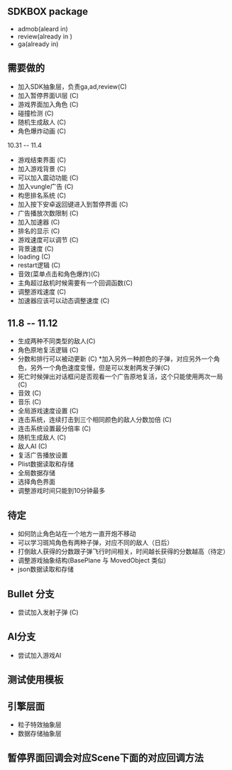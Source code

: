 ## SDKBOX package
* admob(aleard in)
* review(already in )
* ga(already in)


## 需要做的
* 加入SDK抽象层，负责ga,ad,review(C)
* 加入暂停界面UI层 (C)
* 游戏界面加入角色 (C)
* 碰撞检测 (C)
* 随机生成敌人 (C)
* 角色爆炸动画 (C)

10.31 -- 11.4
* 游戏结束界面 (C)
* 加入游戏背景 (C)
* 可以加入震动功能 (C)
* 加入vungle广告 (C)
* 构思排名系统 (C) 
* 加入按下安卓返回键进入到暂停界面 (C)
* 广告播放次数限制 (C)
* 加入加速器 (C)
* 排名的显示 (C)
* 游戏速度可以调节 (C)
* 背景速度 (C)
* loading (C)
* restart逻辑 (C)
* 音效(菜单点击和角色爆炸)(C)
* 主角超过敌机时候需要有一个回调函数(C)
* 调整游戏速度 (C)
* 加速器应该可以动态调整速度 (C)

## 11.8 -- 11.12
* 生成两种不同类型的敌人(C)
* 角色原地复活逻辑 (C)
* 分数和排行可以被动更新 (C)
*加入另外一种颜色的子弹，对应另外一个角色，另外一个角色速度变慢，但是可以发射两发子弹(C)
* 死亡时候弹出对话框问是否观看一个广告原地复活，这个只能使用两次一局(C)
* 音效 (C)
* 音乐 (C)
* 全局游戏速度设置 (C)
* 连击系统，连续打击到三个相同颜色的敌人分数加倍 (C)
* 连击系统设置最分倍率 (C)
* 随机生成敌人 (C)
* 敌人AI (C)
* 复活广告播放设置 
* Plist数据读取和存储
* 全局数据存储 
* 选择角色界面
* 调整游戏时间只能到10分钟最多

## 待定
* 如何防止角色站在一个地方一直开炮不移动
* 可以学习斑鸠角色有两种子弹，对应不同的敌人（日后）
* 打倒敌人获得的分数跟子弹飞行时间相关，时间越长获得的分数越高（待定）
* 调整游戏抽象结构(BasePlane 与 MovedObject 类似)
* json数据读取和存储

## Bullet 分支
* 尝试加入发射子弹 (C)

## AI分支
* 尝试加入游戏AI

## 测试使用模板

## 引擎层面
* 粒子特效抽象层
* 数据存储抽象层






## 暂停界面回调会对应Scene下面的对应回调方法

